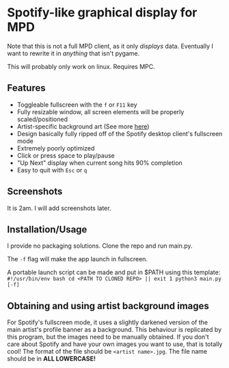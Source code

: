 # Spotify-like graphical display for MPD

Note that this is not a full MPD client, as it only *displays* data.
Eventually I want to rewrite it in *anything* that isn't pygame.

This will probably only work on linux.
Requires MPC.

## Features
- Toggleable fullscreen with the `f` or `F11` key
- Fully resizable window, all screen elements will be properly scaled/positioned
- Artist-specific background art (See more [here](https://github.com/allylikesu/mpd-display#obtaining-and-using-artist-background-images))
- Design basically fully ripped off of the Spotify desktop client's fullscreen mode
- Extremely poorly optimized
- Click or press space to play/pause
- "Up Next" display when current song hits 90% completion
- Easy to quit with `Esc` or `q`

## Screenshots
It is 2am. I will add screenshots later.

## Installation/Usage
I provide no packaging solutions. Clone the repo and run main.py.

The `-f` flag will make the app launch in fullscreen.

A portable launch script can be made and put in $PATH using this template:
`#!/usr/bin/env bash
cd <PATH TO CLONED REPO> || exit 1
python3 main.py [-f]`

## Obtaining and using artist background images
For Spotify's fullscreen mode, it uses a slightly darkened version of the main artist's profile banner as a background. 
This behaviour is replicated by this program, but the images need to be manually obtained.
If you don't care about Spotify and have your own images you want to use, that is totally cool!
The format of the file should be `<artist name>.jpg`.
The file name should be in **ALL LOWERCASE!**
